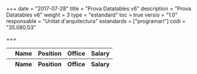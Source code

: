 +++
date        = "2017-07-28"
title       = "Prova Datatables v6"
description = "Prova Datatables v6"
weight		= 3
type = "estandard"
toc         = true
versio      = "1.0"
responsable = "Unitat d'arquitectura"
estandards =  ["programari"]
codi = "35.080.03"

+++

<link rel="stylesheet" type="text/css" href="https://cdn.datatables.net/1.10.16/css/jquery.dataTables.min.css">
<link rel="stylesheet" type="text/css" href="../tableStyle.css">
<script type="text/javascript" language="javascript" src="https://code.jquery.com/jquery-1.12.4.js"></script>
<script type="text/javascript" language="javascript" src="https://cdn.datatables.net/1.10.16/js/jquery.dataTables.min.js"></script>

<table id="example" class="display" style="width:100%">
        <thead>
            <tr>
                <th></th>
                <th>Name</th>
                <th>Position</th>
                <th>Office</th>
                <th>Salary</th>
            </tr>
        </thead>
        <tfoot>
            <tr>
                <th></th>
                <th>Name</th>
                <th>Position</th>
                <th>Office</th>
                <th>Salary</th>
            </tr>
        </tfoot>
</table>
<script>
/* Formatting function for row details - modify as you need */
function format ( d ) {
    // `d` is the original data object for the row
    return '<table cellpadding="5" cellspacing="0" border="0" style="padding-left:50px;">'+
        '<tr>'+
            '<td>Full name:</td>'+
            '<td>'+d.name+'</td>'+
        '</tr>'+
        '<tr>'+
            '<td>Extension number:</td>'+
            '<td>'+d.extn+'</td>'+
        '</tr>'+
        '<tr>'+
            '<td>Extra info:</td>'+
            '<td>And any further details here (images etc)...</td>'+
        '</tr>'+
    '</table>';
}
 
$(document).ready(function() {
    var table = $('#example').DataTable( {
        "ajax": "../objects.txt",
        "columns": [
            {
                "className":      'details-control',
                "orderable":      false,
                "data":           null,
                "defaultContent": ''
            },
            { "data": "name" },
            { "data": "position" },
            { "data": "office" },
            { "data": "salary" }
        ],
        "order": [[1, 'asc']]
    } );

    /*
    initComplete: function () {
        this.api().columns().every( function (col_index) {
            var column = this;
            if (col_index===2){
                $("<p>&nbsp;</p>").appendTo($(column.header()));
                return;
            }
        if(col_index===3){
                $("<p>&nbsp;</p>").appendTo($(column.header()));
                return;
            }
            var select = $('<select><option value=""></option></select>')
                .appendTo( $(column.header()) )
                .on( 'change', function () {
                    var val = $.fn.dataTable.util.escapeRegex(
                        $(this).val()
                    );

                    column
                        .search( val ? '^'+val+'$' : '', true, false )
                        .draw();
                } );

            column.data().unique().sort().each( function ( d, j ) {
                select.append( '<option value="'+d+'">'+d+'</option>' )
            });
        });
    */
        this.api().columns().every( function () {
            var column = this;
            var select = $('<select><option value=""></option></select>')
                .appendTo( $(column.footer()).empty() )
                .on( 'change', function () {
                    var val = $.fn.dataTable.util.escapeRegex(
                        $(this).val()
                    );

                    column
                        .search( val ? '^'+val+'$' : '', true, false )
                        .draw();
                } );

            column.data().unique().sort().each( function ( d, j ) {
                select.append( '<option value="'+d+'">'+d+'</option>' )
            } );
        } );
} );
        //adds header private/public
        //$("<tr><th colspan='4'></th><th colspan='4'>Privat</th><th colspan='2'>Públic</th><th colspan='1'></th></tr>").insertBefore($("table thead tr"));
    $("<tr><th colspan='4'></th><th colspan='1'></th></tr>").insertBefore($("table thead tr"));
    }
} );
</script>

